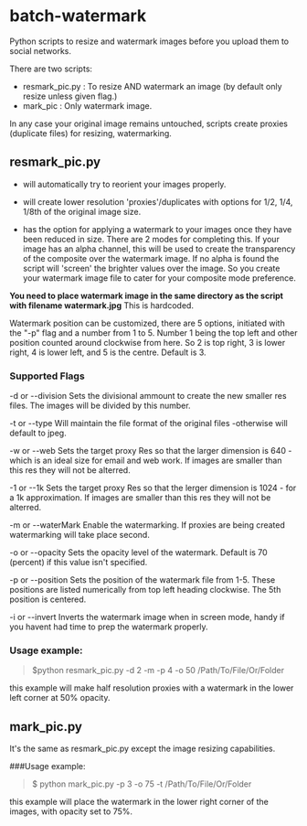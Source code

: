 batch-watermark
===============

Python scripts to resize and watermark images before you upload them to social networks.

There are two scripts:
* resmark_pic.py : To resize AND watermark an image (by default only resize unless given flag.)
* mark_pic : Only watermark image.

In any case your original image remains untouched, scripts create proxies (duplicate files) for resizing, watermarking.


## resmark_pic.py

- will automatically try to reorient your images properly.

- will create lower resolution 'proxies'/duplicates with options for 1/2, 1/4, 1/8th of the original image size.

- has the option for applying a watermark to your images once they have been reduced in size. 
There are 2 modes for completing this. If your image has an alpha channel, this will be used to create the transparency of the composite over the watermark image. If no alpha is found the script will 'screen' the brighter values over the image. So you create your watermark image file to cater for your composite mode preference.
 
**You need to place watermark image in the same directory as the script with filename watermark.jpg** This is hardcoded.

Watermark position can be customized, there are 5 options, initiated with the "-p" flag and a number from 1 to 5. Number 1 being the top left and other position counted around clockwise from here. So 2 is top right, 3 is lower right, 4 is lower left, and 5 is the centre. Default is 3.

### Supported Flags

-d or --division Sets the divisional ammount to create the new smaller res files. The images will be divided by this number.

-t or --type	Will maintain the file format of the original files -otherwise will default to jpeg.

-w or --web	Sets the target proxy Res so that the larger dimension is 640 - which is an ideal size for email and web work. 
         			If images are smaller than this res they will not be alterred.

-1 or --1k		Sets the target proxy Res so that the lerger dimension is 1024 - for a 1k approximation. 
         			If images are smaller than this res they will not be alterred.

-m or --waterMark	Enable the watermarking. If proxies are being created watermarking will take place second.

-o or --opacity         	Sets the opacity level of the watermark. Default is 70 (percent) if this value isn't specified.

-p or --position		Sets the position of the watermark file from 1-5. These positions are listed numerically from top left heading clockwise. The 5th position is centered. 

-i or --invert		Inverts the watermark image when in screen mode, handy if you havent had time to prep the watermark properly.

### Usage example:

> $python resmark_pic.py -d 2 -m -p 4 -o 50 /Path/To/File/Or/Folder

this example will make half resolution proxies with a watermark in the lower left corner at 50% opacity.



## mark_pic.py

It's the same as resmark_pic.py except the image resizing capabilities.

###Usage example:

> $ python mark_pic.py -p 3 -o 75 -t /Path/To/File/Or/Folder

this example will place the watermark in the lower right corner of the images, with opacity set to 75%.




